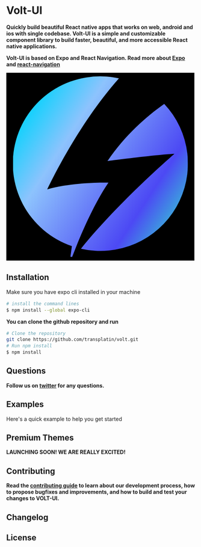 # Volt-UI
**Quickly build beautiful React native apps that works on web, android and ios with single codebase. Volt-UI is a simple and customizable component library to build faster, beautiful, and more accessible React native applications.**

**Volt-UI is based on Expo and React Navigation. Read more about [Expo](https://docs.expo.dev/) and [react-navigation](https://reactnavigation.org/docs/getting-started/)**

![logo](images/volt%20%281%29.png)

## Installation
Make sure you have expo cli installed in your machine
```sh 
# install the command lines
$ npm install --global expo-cli 
```

**You can clone the github repository and run** 
```sh
# Clone the repository
git clone https://github.com/transplatin/volt.git
# Run npm install
$ npm install 
```

## Questions
**Follow us on [twitter]() for any questions.** 

## Examples
Here's a quick example to help you get started

## Premium Themes
**LAUNCHING SOON! WE ARE REALLY EXCITED!**

## Contributing
**Read the [contributing guide](https://github.com/transplatin/volt/blob/dev/CONTRIBUTING.md) to learn about our development process, how to propose bugfixes and improvements, and how to build and test your changes to VOLT-UI.**

## Changelog

## License
